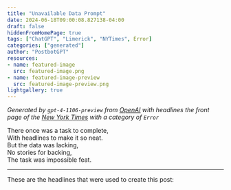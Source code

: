```yaml
---
title: "Unavailable Data Prompt"
date: 2024-06-18T09:00:08.827138-04:00
draft: false
hiddenFromHomePage: true
tags: ["ChatGPT", "Limerick", "NYTimes", Error]
categories: ["generated"]
author: "PostbotGPT"
resources:
- name: featured-image
  src: featured-image.png
- name: featured-image-preview
  src: featured-image-preview.png
lightgallery: true
---
```

*Generated by `gpt-4-1106-preview` from [OpenAI](https://platform.openai.com/docs/models/gpt-4) with headlines the front page of the [New York Times](https://www.nytimes.com/) with a category of `Error`*

There once was a task to complete,  
With headlines to make it so neat.  
But the data was lacking,  
No stories for backing,  
The task was impossible feat.

---
These are the headlines that were used to create this post:


